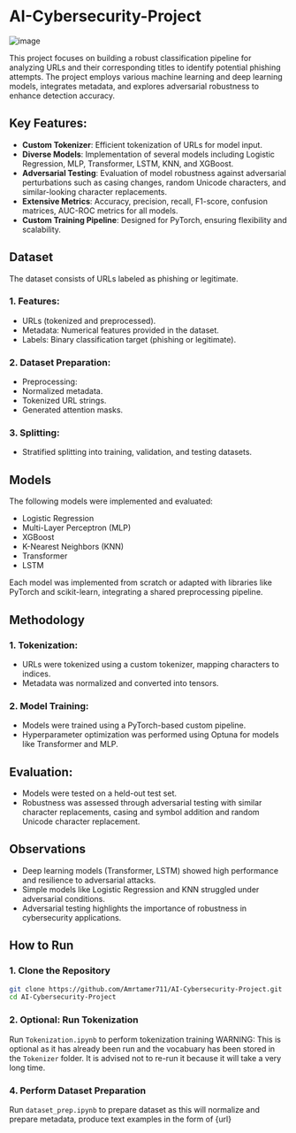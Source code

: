# AI-Cybersecurity-Project
![image](https://github.com/user-attachments/assets/e1db3cf5-c66c-465d-a4c3-58f951e00ecd)

This project focuses on building a robust classification pipeline for analyzing URLs and their corresponding titles to identify potential phishing attempts. The project employs various machine learning and deep learning models, integrates metadata, and explores adversarial robustness to enhance detection accuracy.

## Key Features:
- **Custom Tokenizer**: Efficient tokenization of URLs for model input.
- **Diverse Models**: Implementation of several models including Logistic Regression, MLP, Transformer, LSTM, KNN, and XGBoost.
- **Adversarial Testing**: Evaluation of model robustness against adversarial perturbations such as casing changes, random Unicode characters, and similar-looking character replacements.
- **Extensive Metrics**: Accuracy, precision, recall, F1-score, confusion matrices, AUC-ROC metrics for all models.
- **Custom Training Pipeline**: Designed for PyTorch, ensuring flexibility and scalability.

## Dataset
The dataset consists of URLs labeled as phishing or legitimate.

### 1. Features:
- URLs (tokenized and preprocessed).
- Metadata: Numerical features provided in the dataset.
- Labels: Binary classification target (phishing or legitimate).
### 2.  Dataset Preparation:
- Preprocessing:
- Normalized metadata.
- Tokenized URL strings.
- Generated attention masks.
### 3. Splitting:
- Stratified splitting into training, validation, and testing datasets.

## Models
The following models were implemented and evaluated:

- Logistic Regression
- Multi-Layer Perceptron (MLP)
- XGBoost
- K-Nearest Neighbors (KNN)
- Transformer
- LSTM

Each model was implemented from scratch or adapted with libraries like PyTorch and scikit-learn, integrating a shared preprocessing pipeline.

## Methodology
### 1. Tokenization:

- URLs were tokenized using a custom tokenizer, mapping characters to indices.
- Metadata was normalized and converted into tensors.
### 2. Model Training:

- Models were trained using a PyTorch-based custom pipeline.
- Hyperparameter optimization was performed using Optuna for models like Transformer and MLP.
## Evaluation:

- Models were tested on a held-out test set.
- Robustness was assessed through adversarial testing with similar character replacements, casing and symbol addition and random Unicode character replacement.

## Observations
- Deep learning models (Transformer, LSTM) showed high performance and resilience to adversarial attacks.
- Simple models like Logistic Regression and KNN struggled under adversarial conditions.
- Adversarial testing highlights the importance of robustness in cybersecurity applications.

## How to Run
### 1. Clone the Repository
```bash
git clone https://github.com/Amrtamer711/AI-Cybersecurity-Project.git
cd AI-Cybersecurity-Project
```
### 2. Optional: Run Tokenization
Run ```Tokenization.ipynb``` to perform tokenization training
WARNING: This is optional as it has already been run and the vocabuary has been stored in the ```Tokenizer``` folder. It is advised not to re-run it because it will take a very long time.

### 4. Perform Dataset Preparation 
Run ```dataset_prep.ipynb``` to prepare dataset as this will normalize and prepare metadata, produce text examples in the form of <URL>{url} <TITLE>{title}, tokenize the examples and create the advarsarial dataset.

### 5. Run all models
Run all the notebooks labeled by their corresponding model name (eg.: ```Tokenization.ipynb```) and this will perform training and testing for both original and advarsarial examples.

# Report is available for more detailed breakdown of project.
